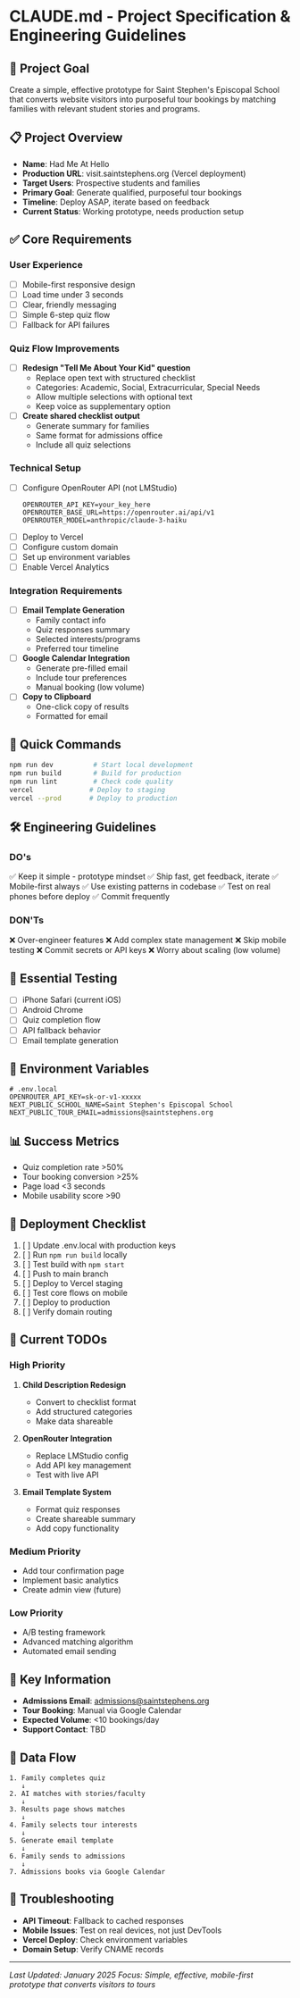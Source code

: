 # CLAUDE.md - Project Specification & Engineering Guidelines

## 🎯 Project Goal
Create a simple, effective prototype for Saint Stephen's Episcopal School that converts website visitors into purposeful tour bookings by matching families with relevant student stories and programs.

## 📋 Project Overview
- **Name**: Had Me At Hello
- **Production URL**: visit.saintstephens.org (Vercel deployment)
- **Target Users**: Prospective students and families
- **Primary Goal**: Generate qualified, purposeful tour bookings
- **Timeline**: Deploy ASAP, iterate based on feedback
- **Current Status**: Working prototype, needs production setup

## ✅ Core Requirements

### User Experience
- [ ] Mobile-first responsive design
- [ ] Load time under 3 seconds
- [ ] Clear, friendly messaging
- [ ] Simple 6-step quiz flow
- [ ] Fallback for API failures

### Quiz Flow Improvements
- [ ] **Redesign "Tell Me About Your Kid" question**
  - Replace open text with structured checklist
  - Categories: Academic, Social, Extracurricular, Special Needs
  - Allow multiple selections with optional text
  - Keep voice as supplementary option
- [ ] **Create shared checklist output**
  - Generate summary for families
  - Same format for admissions office
  - Include all quiz selections

### Technical Setup
- [ ] Configure OpenRouter API (not LMStudio)
  ```env
  OPENROUTER_API_KEY=your_key_here
  OPENROUTER_BASE_URL=https://openrouter.ai/api/v1
  OPENROUTER_MODEL=anthropic/claude-3-haiku
  ```
- [ ] Deploy to Vercel
- [ ] Configure custom domain
- [ ] Set up environment variables
- [ ] Enable Vercel Analytics

### Integration Requirements
- [ ] **Email Template Generation**
  - Family contact info
  - Quiz responses summary
  - Selected interests/programs
  - Preferred tour timeline
- [ ] **Google Calendar Integration**
  - Generate pre-filled email
  - Include tour preferences
  - Manual booking (low volume)
- [ ] **Copy to Clipboard**
  - One-click copy of results
  - Formatted for email

## 🚀 Quick Commands
```bash
npm run dev          # Start local development
npm run build        # Build for production
npm run lint         # Check code quality
vercel              # Deploy to staging
vercel --prod       # Deploy to production
```

## 🛠 Engineering Guidelines

### DO's
✅ Keep it simple - prototype mindset
✅ Ship fast, get feedback, iterate
✅ Mobile-first always
✅ Use existing patterns in codebase
✅ Test on real phones before deploy
✅ Commit frequently

### DON'Ts
❌ Over-engineer features
❌ Add complex state management
❌ Skip mobile testing
❌ Commit secrets or API keys
❌ Worry about scaling (low volume)

## 📱 Essential Testing
- [ ] iPhone Safari (current iOS)
- [ ] Android Chrome
- [ ] Quiz completion flow
- [ ] API fallback behavior
- [ ] Email template generation

## 🔑 Environment Variables
```env
# .env.local
OPENROUTER_API_KEY=sk-or-v1-xxxxx
NEXT_PUBLIC_SCHOOL_NAME=Saint Stephen's Episcopal School
NEXT_PUBLIC_TOUR_EMAIL=admissions@saintstephens.org
```

## 📊 Success Metrics
- Quiz completion rate >50%
- Tour booking conversion >25%
- Page load <3 seconds
- Mobile usability score >90

## 🚢 Deployment Checklist
1. [ ] Update .env.local with production keys
2. [ ] Run `npm run build` locally
3. [ ] Test build with `npm start`
4. [ ] Push to main branch
5. [ ] Deploy to Vercel staging
6. [ ] Test core flows on mobile
7. [ ] Deploy to production
8. [ ] Verify domain routing

## 📝 Current TODOs

### High Priority
1. **Child Description Redesign**
   - Convert to checklist format
   - Add structured categories
   - Make data shareable

2. **OpenRouter Integration**
   - Replace LMStudio config
   - Add API key management
   - Test with live API

3. **Email Template System**
   - Format quiz responses
   - Create shareable summary
   - Add copy functionality

### Medium Priority
- Add tour confirmation page
- Implement basic analytics
- Create admin view (future)

### Low Priority
- A/B testing framework
- Advanced matching algorithm
- Automated email sending

## 🤝 Key Information
- **Admissions Email**: admissions@saintstephens.org
- **Tour Booking**: Manual via Google Calendar
- **Expected Volume**: <10 bookings/day
- **Support Contact**: TBD

## 📄 Data Flow
```
1. Family completes quiz
   ↓
2. AI matches with stories/faculty
   ↓
3. Results page shows matches
   ↓
4. Family selects tour interests
   ↓
5. Generate email template
   ↓
6. Family sends to admissions
   ↓
7. Admissions books via Google Calendar
```

## 🔧 Troubleshooting
- **API Timeout**: Fallback to cached responses
- **Mobile Issues**: Test on real devices, not just DevTools
- **Vercel Deploy**: Check environment variables
- **Domain Setup**: Verify CNAME records

---
*Last Updated: January 2025*
*Focus: Simple, effective, mobile-first prototype that converts visitors to tours*